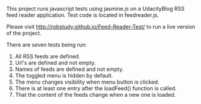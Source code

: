 This project runs javascript tests using jasmine.js on a UdacityBlog RSS feed reader application. Test code is located in feedreader.js.

Please visit http://robstudy.github.io/Feed-Reader-Test/  to run a live version of the project.

There are seven tests being run:
1. All RSS feeds are defined.
2. Url's are defined and not empty.
3. Names of feeds are defined and not empty.
4. The toggled menu is hidden by default.
5. The menu changes visibility when menu button is clicked.
6. There is at least one entry after the loadFeed() function is called.
7. That the content of the feeds change when a new one is loaded.